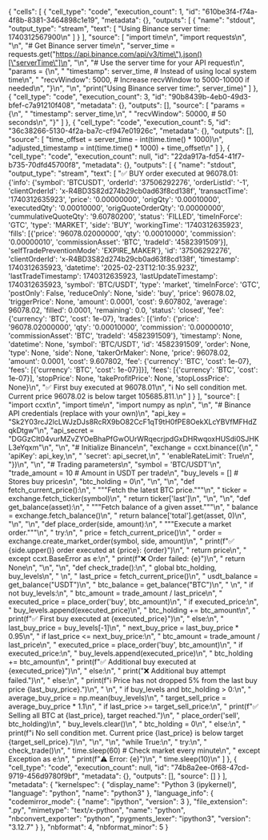 {
 "cells": [
  {
   "cell_type": "code",
   "execution_count": 1,
   "id": "610be3f4-f74a-4f8b-8381-3464898c1e19",
   "metadata": {},
   "outputs": [
    {
     "name": "stdout",
     "output_type": "stream",
     "text": [
      "Using Binance server time: 1740312567900\n"
     ]
    }
   ],
   "source": [
    "import time\n",
    "import requests\n",
    "\n",
    "# Get Binance server time\n",
    "server_time = requests.get(\"https://api.binance.com/api/v3/time\").json()[\"serverTime\"]\n",
    "\n",
    "# Use the server time for your API request\n",
    "params = {\n",
    "    \"timestamp\": server_time,  # Instead of using local system time\n",
    "    \"recvWindow\": 5000,  # Increase recvWindow to 5000-10000 if needed\n",
    "}\n",
    "\n",
    "print(\"Using Binance server time:\", server_time)"
   ]
  },
  {
   "cell_type": "code",
   "execution_count": 3,
   "id": "90b8439b-4eb0-49d3-bfef-c7a91210f408",
   "metadata": {},
   "outputs": [],
   "source": [
    "params = {\n",
    "    \"timestamp\": server_time,\n",
    "    \"recvWindow\": 50000,  # 50 seconds\n",
    "}"
   ]
  },
  {
   "cell_type": "code",
   "execution_count": 5,
   "id": "36c38266-5130-4f2a-ba7c-cf947e01926c",
   "metadata": {},
   "outputs": [],
   "source": [
    "time_offset = server_time - int(time.time() * 1000)\n",
    "adjusted_timestamp = int(time.time() * 1000) + time_offset\n"
   ]
  },
  {
   "cell_type": "code",
   "execution_count": null,
   "id": "22da917a-fd54-41f7-b735-70dfd45700f8",
   "metadata": {},
   "outputs": [
    {
     "name": "stdout",
     "output_type": "stream",
     "text": [
      "✅ BUY order executed at 96078.01: {'info': {'symbol': 'BTCUSDT', 'orderId': '37506292276', 'orderListId': '-1', 'clientOrderId': 'x-R4BD3S82d274b29cb0ad63f8cd138f', 'transactTime': '1740312635923', 'price': '0.00000000', 'origQty': '0.00010000', 'executedQty': '0.00010000', 'origQuoteOrderQty': '0.00000000', 'cummulativeQuoteQty': '9.60780200', 'status': 'FILLED', 'timeInForce': 'GTC', 'type': 'MARKET', 'side': 'BUY', 'workingTime': '1740312635923', 'fills': [{'price': '96078.02000000', 'qty': '0.00010000', 'commission': '0.00000010', 'commissionAsset': 'BTC', 'tradeId': '4582391509'}], 'selfTradePreventionMode': 'EXPIRE_MAKER'}, 'id': '37506292276', 'clientOrderId': 'x-R4BD3S82d274b29cb0ad63f8cd138f', 'timestamp': 1740312635923, 'datetime': '2025-02-23T12:10:35.923Z', 'lastTradeTimestamp': 1740312635923, 'lastUpdateTimestamp': 1740312635923, 'symbol': 'BTC/USDT', 'type': 'market', 'timeInForce': 'GTC', 'postOnly': False, 'reduceOnly': None, 'side': 'buy', 'price': 96078.02, 'triggerPrice': None, 'amount': 0.0001, 'cost': 9.607802, 'average': 96078.02, 'filled': 0.0001, 'remaining': 0.0, 'status': 'closed', 'fee': {'currency': 'BTC', 'cost': 1e-07}, 'trades': [{'info': {'price': '96078.02000000', 'qty': '0.00010000', 'commission': '0.00000010', 'commissionAsset': 'BTC', 'tradeId': '4582391509'}, 'timestamp': None, 'datetime': None, 'symbol': 'BTC/USDT', 'id': '4582391509', 'order': None, 'type': None, 'side': None, 'takerOrMaker': None, 'price': 96078.02, 'amount': 0.0001, 'cost': 9.607802, 'fee': {'currency': 'BTC', 'cost': 1e-07}, 'fees': [{'currency': 'BTC', 'cost': 1e-07}]}], 'fees': [{'currency': 'BTC', 'cost': 1e-07}], 'stopPrice': None, 'takeProfitPrice': None, 'stopLossPrice': None}\n",
      "✅ First buy executed at 96078.01\n",
      "ℹ️ No sell condition met. Current price 96078.02 is below target 105685.811.\n"
     ]
    }
   ],
   "source": [
    "import ccxt\n",
    "import time\n",
    "import numpy as np\n",
    "\n",
    "# Binance API credentials (replace with your own)\n",
    "api_key = \"Sk2Y03rcJ2lcLWJzDJs8RcRX9bO82CcF1qT9tH0fPE8OekXLcYBVfMFHdZqkDtgw\"\n",
    "api_secret = \"DGGzCIt04vurMZvZYOeBhaPfGwOUrWRqecrjpdGxDHRwqoxHUSdi0SJHKL3eYqxm\"\n",
    "\n",
    "# Initialize Binance\n",
    "exchange = ccxt.binance({\n",
    "    'apiKey': api_key,\n",
    "    'secret': api_secret,\n",
    "    'enableRateLimit': True\n",
    "})\n",
    "\n",
    "# Trading parameters\n",
    "symbol = 'BTC/USDT'\n",
    "trade_amount = 10  # Amount in USDT per trade\n",
    "buy_levels = []  # Stores buy prices\n",
    "btc_holding = 0\n",
    "\n",
    "\n",
    "def fetch_current_price():\n",
    "    \"\"\"Fetch the latest BTC price.\"\"\"\n",
    "    ticker = exchange.fetch_ticker(symbol)\n",
    "    return ticker['last']\n",
    "\n",
    "\n",
    "def get_balance(asset):\n",
    "    \"\"\"Fetch balance of a given asset.\"\"\"\n",
    "    balance = exchange.fetch_balance()\n",
    "    return balance['total'].get(asset, 0)\n",
    "\n",
    "\n",
    "def place_order(side, amount):\n",
    "    \"\"\"Execute a market order.\"\"\"\n",
    "    try:\n",
    "        price = fetch_current_price()\n",
    "        order = exchange.create_market_order(symbol, side, amount)\n",
    "        print(f\"✅ {side.upper()} order executed at {price}: {order}\")\n",
    "        return price\n",
    "    except ccxt.BaseError as e:\n",
    "        print(f\"❌ Order failed: {e}\")\n",
    "        return None\n",
    "\n",
    "\n",
    "def check_trade():\n",
    "    global btc_holding, buy_levels\n",
    "    \n",
    "    last_price = fetch_current_price()\n",
    "    usdt_balance = get_balance(\"USDT\")\n",
    "    btc_balance = get_balance(\"BTC\")\n",
    "    \n",
    "    if not buy_levels:\n",
    "        btc_amount = trade_amount / last_price\n",
    "        executed_price = place_order('buy', btc_amount)\n",
    "        if executed_price:\n",
    "            buy_levels.append(executed_price)\n",
    "            btc_holding += btc_amount\n",
    "            print(f\"✅ First buy executed at {executed_price}\")\n",
    "    else:\n",
    "        last_buy_price = buy_levels[-1]\n",
    "        next_buy_price = last_buy_price * 0.95\n",
    "        if last_price <= next_buy_price:\n",
    "            btc_amount = trade_amount / last_price\n",
    "            executed_price = place_order('buy', btc_amount)\n",
    "            if executed_price:\n",
    "                buy_levels.append(executed_price)\n",
    "                btc_holding += btc_amount\n",
    "                print(f\"✅ Additional buy executed at {executed_price}\")\n",
    "            else:\n",
    "                print(\"❌ Additional buy attempt failed.\")\n",
    "        else:\n",
    "            print(f\"ℹ️ Price has not dropped 5% from the last buy price {last_buy_price}.\")\n",
    "    \n",
    "    if buy_levels and btc_holding > 0:\n",
    "        average_buy_price = np.mean(buy_levels)\n",
    "        target_sell_price = average_buy_price * 1.1\n",
    "        if last_price >= target_sell_price:\n",
    "            print(f\"✅ Selling all BTC at {last_price}, target reached.\")\n",
    "            place_order('sell', btc_holding)\n",
    "            buy_levels.clear()\n",
    "            btc_holding = 0\n",
    "        else:\n",
    "            print(f\"ℹ️ No sell condition met. Current price {last_price} is below target {target_sell_price}.\")\n",
    "\n",
    "\n",
    "while True:\n",
    "    try:\n",
    "        check_trade()\n",
    "        time.sleep(60)  # Check market every minute\n",
    "    except Exception as e:\n",
    "        print(f\"⚠️ Error: {e}\")\n",
    "        time.sleep(10)\n"
   ]
  },
  {
   "cell_type": "code",
   "execution_count": null,
   "id": "74b8a2ee-0f68-47cd-9719-456d9780f9bf",
   "metadata": {},
   "outputs": [],
   "source": []
  }
 ],
 "metadata": {
  "kernelspec": {
   "display_name": "Python 3 (ipykernel)",
   "language": "python",
   "name": "python3"
  },
  "language_info": {
   "codemirror_mode": {
    "name": "ipython",
    "version": 3
   },
   "file_extension": ".py",
   "mimetype": "text/x-python",
   "name": "python",
   "nbconvert_exporter": "python",
   "pygments_lexer": "ipython3",
   "version": "3.12.7"
  }
 },
 "nbformat": 4,
 "nbformat_minor": 5
}
